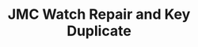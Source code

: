---
title: "JMC Watch Repair and Key Duplicate"
url: /bacoor/jmc-watch-repair-and-key-duplicate/
shop: Schlüsseldienst
---